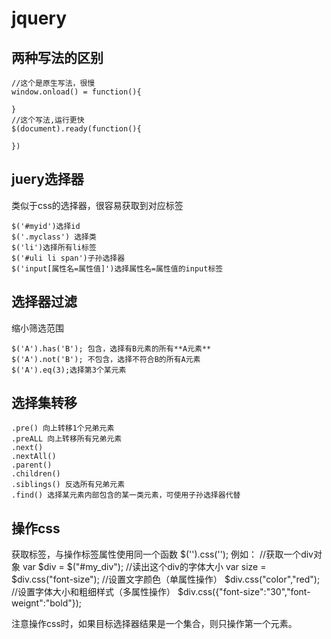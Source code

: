 # jquery

## 两种写法的区别

    //这个是原生写法，很慢
    window.onload() = function(){

    }
    //这个写法,运行更快
    $(document).ready(function(){

    })

## juery选择器

类似于css的选择器，很容易获取到对应标签

    $('#myid')选择id
    $('.myclass') 选择类
    $('li')选择所有li标签
    $('#uli li span')子孙选择器
    $('input[属性名=属性值]')选择属性名=属性值的input标签

## 选择器过滤

缩小筛选范围

    $('A').has('B'); 包含，选择有B元素的所有**A元素**
    $('A').not('B'); 不包含，选择不符合B的所有A元素
    $('A').eq(3);选择第3个某元素

## 选择集转移

    .pre() 向上转移1个兄弟元素
    .preALL 向上转移所有兄弟元素
    .next()
    .nextAll()
    .parent()
    .children()
    .siblings() 反选所有兄弟元素
    .find() 选择某元素内部包含的某一类元素，可使用子孙选择器代替

## 操作css

获取标签，与操作标签属性使用同一个函数
    $('').css('');
例如：
    //获取一个div对象
    var $div = $("#my_div");
    //读出这个div的字体大小
    var size = $div.css("font-size");
    //设置文字颜色（单属性操作）
    $div.css("color","red");
    //设置字体大小和粗细样式（多属性操作）
    $div.css({"font-size":"30","font-weignt":"bold"});

注意操作css时，如果目标选择器结果是一个集合，则只操作第一个元素。

